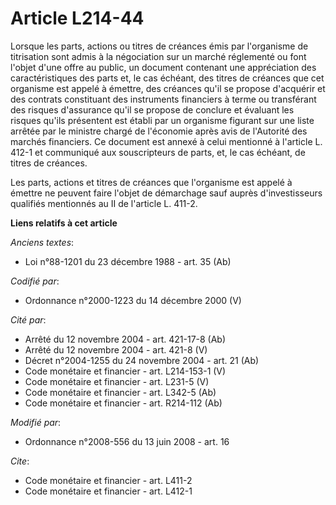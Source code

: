 # Article L214-44

Lorsque les parts, actions ou titres de créances émis par l'organisme de titrisation sont admis à la négociation sur un
marché réglementé ou font l'objet d'une offre au public, un document contenant une appréciation des caractéristiques des
parts et, le cas échéant, des titres de créances que cet organisme est appelé à émettre, des créances qu'il se propose
d'acquérir et des contrats constituant des instruments financiers à terme ou transférant des risques d'assurance qu'il se
propose de conclure et évaluant les risques qu'ils présentent est établi par un organisme figurant sur une liste arrêtée par
le ministre chargé de l'économie après avis de l'Autorité des marchés financiers. Ce document est annexé à celui mentionné à
l'article L. 412-1 et communiqué aux souscripteurs de parts, et, le cas échéant, de titres de créances. 

Les parts, actions et titres de créances que l'organisme est appelé à émettre ne peuvent faire l'objet de démarchage sauf
auprès d'investisseurs qualifiés mentionnés au II de l'article L. 411-2.

**Liens relatifs à cet article**

_Anciens textes_:

  - Loi n°88-1201 du 23 décembre 1988 - art. 35 (Ab)

_Codifié par_:

  - Ordonnance n°2000-1223 du 14 décembre 2000 (V)

_Cité par_:

  - Arrêté du 12 novembre 2004 - art. 421-17-8 (Ab)
  - Arrêté du 12 novembre 2004 - art. 421-8 (V)
  - Décret n°2004-1255 du 24 novembre 2004 - art. 21 (Ab)
  - Code monétaire et financier - art. L214-153-1 (V)
  - Code monétaire et financier - art. L231-5 (V)
  - Code monétaire et financier - art. L342-5 (Ab)
  - Code monétaire et financier - art. R214-112 (Ab)

_Modifié par_:

  - Ordonnance n°2008-556 du 13 juin 2008 - art. 16

_Cite_:

  - Code monétaire et financier - art. L411-2
  - Code monétaire et financier - art. L412-1
